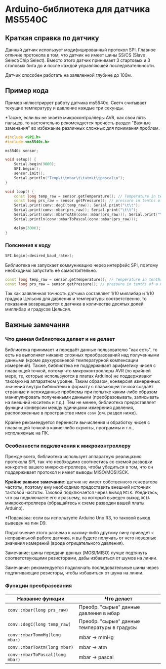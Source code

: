 # Arduino-библиотека для датчика MS5540C

## Краткая справка по датчику

Данный датчик использует модифицированный протокол SPI.
Главное отличие протокола в том, что датчик не имеет
шины SS/CS (Slave Select/Chip Select).
Вместо этого датчик принимает 3 стартовых и 3 стоповых бита
до и после каждой управляющей последовательности.

Датчик способен работать на заявленной глубине до 100м.

## Пример кода

Пример иллюстрирует работу датчика ms5540c.
Скетч считывает текущие температуру и давление каждые три секунды.

*Также, если вы не знаете микроконтроллеры AVR, как свои пять
пальцев, то настоятельно рекомендуется прочесть раздел
"Важные замечания" во избежание различных сложных для понимания
проблем.

```ino
#include <SPI.h>
#include <ms5540c.h>

ms5540c sensor;

void setup() {
    Serial.begin(9600);
    SPI.begin();
    sensor.init();
    Serial.println("Temp\t\tmbar\t\tatm\t\tpascal\n");
}

void loop() {
    const long temp_raw = sensor.getTemperature(); // Temperature in tenths of the deg C
    const long prs_raw = sensor.getPressure(); // pressure in tenths of a mbar (because of the sensor precision)
    Serial.print(conv::degC(temp_raw)); Serial.print("\t\t");
    Serial.print(conv::mbar(prs_raw)); Serial.print("\t\t");
    Serial.print(conv::mbarToAtm(conv::mbar(prs_raw))); Serial.print("\t\t");
    Serial.println(conv::mbarToPascal(conv::mbar(prs_raw)));

    delay(3000);
}
```

### Пояснения к коду

```ino
SPI.begin(<desired_baud_rate>);
```

Библиотека не запускает коммуникацию через интерфейс SPI,
поэтому необходимо запустить её самостоятельно.

```ino
const long temp_raw = sensor.getTemperature(); // Temperature in tenths of the deg C
const long prs_raw = sensor.getPressure(); // pressure in tenths of a mbar (because of the sensor precision)
```

Так как заявленная точность датчика составляет 1/10 миллибар
и 1/10 градуса Цельсия для давления и температуры соответственно,
то показания возвращаются с датчика в количестве десятых долей
миллибар и градусов Цельсия.

## Важные замечания

### Что данная библиотека делает и не делает

Библиотека принимает и передаёт данные пользователю "как есть",
то есть не выполняет никаких сложных преобразований над
полученными данными (кроме двухуровневой температурной
компенсации измерений).
Также, библиотека не поддерживает арифметику чисел с плавающей
точкой, потому что микроконтроллеры AVR (по крайней мере, те,
которые используются в платах Arduino) не поддерживают таковую
на аппаратном уровне.
Таким образом, конверсия измеренных значений внутри библиотеки
к формату с плавающей точкой создаёт странные и неожиданные
проблемы при попытке каким-либо образом манипулировать
полученными данными (преобразовывать, записывать
на внешний носитель и т.д.).
Тем не менее, библиотека предоставляет функции конверсии
между единицами измерения давления, расположенные в пространстве
имен `conv` (см. раздел ниже).

Крайне рекомендуется перенести вычисления и обработку чисел
с плавающей точкой в какие-либо скрипты, программы и т.п.,
исполняемые на ПК.

### Особенности подключения к микроконтроллеру

Прежде всего, библиотека использует аппаратную реалицазию протокола SPI, так что необходимо
соотнестись со схемой разводки конкретно вашего микроконтроллера, чтобы убедиться в том, что
он поддерживает протокол и имеет выводы MISO/MOSI/SCK.

**Крайне важное замечание:** датчик не имеет собственного
генератора частоты, поэтому ему необходимо предоставить
внешний источник тактовой частоты.
Таковой подключается через вывод `MCLK`.
Убедитесь, что вы подключаете его к разъему, на который
выведен выход `OC1A` микроконтроллера (обращайтесь к схеме
разводки вашей платы Arduino).

*Подсказка: если вы используете Arduino Uno R3, то таковой
выход выведен на пин D9.

Подключение этого разъема к какому-либо другому пину
приведет к неправильной работе датчика, и вы будете получать
от него неверные значения измерений (вроде отрицательного
давления).

Замечание: шины передачи данных (MOSI/MISO) лучше подтянуть
соответствующими резисторами, дабы избавиться от шумов на линии.

Замечание: рекомендуется подключать последовательные шины через подтягивающие резисторы,
чтобы избавиться от шума на линии.

### Функции преобразования

|    Название функции             | Что делает                                   |
|---------------------------------|----------------------------------------------|
| `conv::mbar(long prs_raw)`      | Преобр. "сырые" данные давления в мбар       |
| `conv::degC(long temp_raw)`     | Преобр. "сырые" данные температуры в градусы |
| `conv::mbarTommHg(long mbar)`   | mbar -> mmHg                                 |
| `conv::mbarToAtm(long mbar)`    | mbar -> atm                                  |
| `conv::mbarToPascal(long mbar)` | mbar -> pascal                               |
